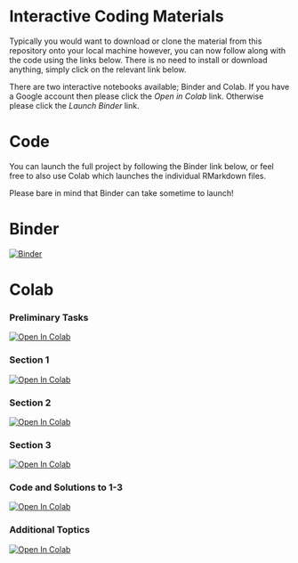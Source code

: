 # Interactive Coding Materials

Typically you would want to download or clone the material from this repository onto your local machine however, you can now follow along with the code using the links below. There is no need to install or download anything, simply click on the relevant link below.

There are two interactive notebooks available; Binder and Colab. If you have a Google account then please click the *Open in Colab* link. Otherwise please click the *Launch Binder* link.


# Code 

You can launch the full project by following the Binder link below, or feel free to also use Colab which launches the individual RMarkdown files. 

Please bare in mind that Binder can take sometime to launch!

# Binder 

[![Binder](https://mybinder.org/badge_logo.svg)](https://mybinder.org/v2/gh/UKDataServiceOpen/Crime_Data_in_R.git/HEAD)


# Colab 

### Preliminary Tasks 
[![Open In Colab](https://colab.research.google.com/assets/colab-badge.svg)](https://colab.research.google.com/github/UKDataServiceOpen/Crime_Data_in_R/blob/main/March_2023/Code/Additional%20Topics.ipynb)


### Section 1 
[![Open In Colab](https://colab.research.google.com/assets/colab-badge.svg)](https://colab.research.google.com/github/UKDataServiceOpen/Crime_Data_in_R/blob/main/March_2023/Code/Section_1.ipynb)


### Section 2 
[![Open In Colab](https://colab.research.google.com/assets/colab-badge.svg)](https://colab.research.google.com/github/UKDataServiceOpen/Crime_Data_in_R/blob/main/March_2023/Code/Section_2.ipynb)

### Section 3 

[![Open In Colab](https://colab.research.google.com/assets/colab-badge.svg)](https://colab.research.google.com/github/UKDataServiceOpen/Crime_Data_in_R/blob/main/March_2023/Code/Section_3.ipynb)

### Code and Solutions to 1-3

[![Open In Colab](https://colab.research.google.com/assets/colab-badge.svg)](https://colab.research.google.com/github/UKDataServiceOpen/Crime_Data_in_R/blob/main/March_2023/Code/Code%20and%20Solutions%20from%20Topics%201-%204%20.ipynb)

### Additional Toptics 

[![Open In Colab](https://colab.research.google.com/assets/colab-badge.svg)](https://colab.research.google.com/github/UKDataServiceOpen/Crime_Data_in_R/blob/main/March_2023/Code/Additional%20Topics.ipynb)




